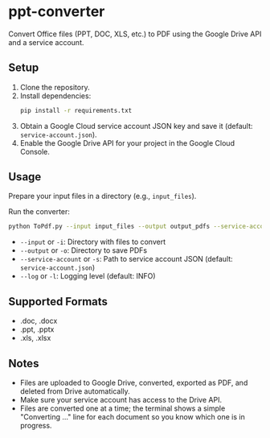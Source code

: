 # ppt-converter

Convert Office files (PPT, DOC, XLS, etc.) to PDF using the Google Drive API and a service account.

## Setup

1. Clone the repository.
2. Install dependencies:
   ```bash
   pip install -r requirements.txt
   ```
3. Obtain a Google Cloud service account JSON key and save it (default: `service-account.json`).
4. Enable the Google Drive API for your project in the Google Cloud Console.

## Usage

Prepare your input files in a directory (e.g., `input_files`).

Run the converter:

```bash
python ToPdf.py --input input_files --output output_pdfs --service-account service-account.json
```

- `--input` or `-i`: Directory with files to convert
- `--output` or `-o`: Directory to save PDFs
- `--service-account` or `-s`: Path to service account JSON (default: `service-account.json`)
- `--log` or `-l`: Logging level (default: INFO)

## Supported Formats

- .doc, .docx
- .ppt, .pptx
- .xls, .xlsx

## Notes

- Files are uploaded to Google Drive, converted, exported as PDF, and deleted from Drive automatically.
- Make sure your service account has access to the Drive API.
- Files are converted one at a time; the terminal shows a simple "Converting <file>..." line for each document so you know which one is in progress.
